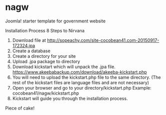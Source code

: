 # nagw
Joomla! starter template for government website

Installation Process
8 Steps to Nirvana

1. Download file at http://sopeachy.com/site-cocobean41.com-20150917-172324.jpa
2. Create a database
3. Create a directory for your site
4. Upload .jpa package to directory
5. Download kickstart which will unpack the .jpa file.
https://www.akeebabackup.com/download/akeeba-kickstart.php
6. You will need to upload the kickstart.php file to the same directory.
(The rest of the kickstart files are language files and are not necessary)
7. Open your browser and go to your directory/kickstart.php 
Example: cocobean41/nagw/kickstart.php
8. Kickstart will guide you through the installation process.

Piece of cake!
